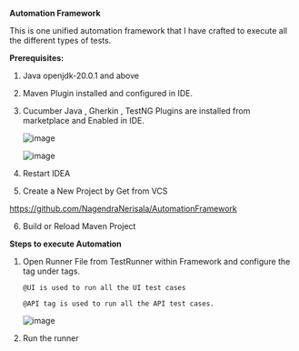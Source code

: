 **Automation Framework**

This is one unified automation framework that I have crafted to execute all the different types of tests.

**Prerequisites:**
1. Java openjdk-20.0.1 and above
   
2. Maven Plugin installed and configured in IDE.

3. Cucumber Java , Gherkin , TestNG Plugins are installed from marketplace and Enabled in IDE.

   ![image](https://github.com/NagendraNerisala/AutomationFramework/assets/132339511/6debdfcf-138b-4d32-8714-f734e8c9503d)
   

   ![image](https://github.com/NagendraNerisala/AutomationFramework/assets/132339511/e48e0141-a051-4185-ae59-69a042d0050a)



4. Restart IDEA
   
5.  Create a New Project by Get from VCS
   
https://github.com/NagendraNerisala/AutomationFramework

6. Build or Reload Maven Project

**Steps to execute Automation**
1. Open Runner File from TestRunner within Framework and configure the tag under tags.
   
       @UI is used to run all the UI test cases
   
       @API tag is used to run all the API test cases.
   
   ![image](https://github.com/NagendraNerisala/AutomationFramework/assets/132339511/0fa82b46-ddc4-4f42-9670-bc9e7ab27bd8)


2. Run the runner
   
